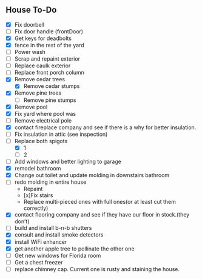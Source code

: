 ## House To-Do
- [x] Fix doorbell
- [ ] Fix door handle (frontDoor)
- [x] Get keys for deadbolts
- [x] fence in the rest of the yard
- [ ] Power wash
- [ ] Scrap and repaint exterior
- [ ] Replace caulk exterior
- [ ] Replace front porch column
- [x] Remove cedar trees
    - [x] Remove cedar stumps
- [x] Remove pine trees
    - [ ] Remove pine stumps
- [X] Remove pool
- [x] Fix yard where pool was
- [ ] Remove electrical pole
- [x] contact fireplace company and see if there is a why for better insulation.
- [ ] Fix insulation in attic (see inspection)
- [ ] Replace both spigots
    - [x] 1
    - [ ] 2
- [ ] Add windows and better lighting to garage
- [x] remodel bathroom
- [x] Change out toilet and update molding in downstairs bathroom
- [ ] redo molding in entire house
    - Repaint
    - [x]Fix stairs
    - Replace multi-pieced ones with full ones(or at least cut them correctly)
- [x] contact flooring company and see if they have our floor in stock.(they don’t)
- [ ] build and install b-n-b shutters
- [x] consult and install smoke detectors
- [x] install WiFi enhancer
- [x] get another apple tree to pollinate the other one
- [ ] Get new windows for Florida room
- [ ] Get a chest freezer
- [ ] replace chimney cap. Current one is rusty and staining the house.

